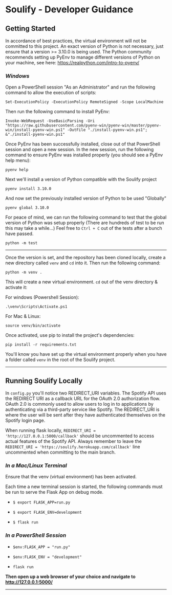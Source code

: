 # Soulify - Developer Guidance


## Getting Started

In accordance of best practices, the virtual environment will not be committed to 
this project. An exact version of Python is not necessary, just ensure that a 
version >= 3.10.0 is being used. The Python community recommends setting up 
PyEnv to manage different versions of Python on your machine, see here: 
https://realpython.com/intro-to-pyenv/

### _Windows_

Open a PowerShell session "As an Administrator" and run the following command to allow the execution of scripts:
```
Set-ExecutionPolicy -ExecutionPolicy RemoteSigned -Scope LocalMachine
```

Then run the following command to install PyEnv:
```
Invoke-WebRequest -UseBasicParsing -Uri "https://raw.githubusercontent.com/pyenv-win/pyenv-win/master/pyenv-win/install-pyenv-win.ps1" -OutFile "./install-pyenv-win.ps1"; &"./install-pyenv-win.ps1"
```

Once PyEnv has been successfully installed, close out of that PowerShell session and open a new session. In the new session, run the following command to ensure PyEnv was installed properly (you should see a PyEnv help menu):
```
pyenv help
```

Next we'll install a version of Python compatible with the Soulify project
```
pyenv install 3.10.0
```

And now set the previously installed version of Python to be used "Globally"
```
pyenv global 3.10.0
```

For peace of mind, we can run the following command to test that the global version of Python was setup properly (There are hundreds of test to be run this may take a while...) Feel free to `Ctrl + C` out of the tests after a bunch have passed.
```
python -m test
```

---

Once the version is set, and the repository has been cloned locally, create a new directory called `venv` and `cd` into it. Then run the following command:

```
python -m venv .
```

This will create a new virtual environment. `cd` out of the venv directory & activate it:

For windows (Powershell Session):

```
.\venv\Scripts\Activate.ps1
```

For Mac & Linux:

```
source venv/bin/activate
```

Once activated, use pip to install the project's dependencies:

```
pip install -r requirements.txt
```

You'll know you have set up the virtual environment properly when you have a folder called
`venv` in the root of the Soulify project.

---

## Running Soulify Locally

In `config.py` you'll notice two REDIRECT_URI variables. The Spotify API uses the REDIRECT URI as a callback URL for the OAuth 2.0 
authorization flow. OAuth 2.0 is commonly used to allow users to log in to applications by authenticating via 
a third-party service like Spotify. The REDIRECT_URI is where the user will be sent after they have authenticated themselves on the Spotify login page.

When running flask locally, `REDIRECT_URI = 'http://127.0.0.1:5000/callback'` should be uncommented to access actual features of the 
Spotify API. Always remember to leave the `REDIRECT_URI = 'https://soulify.herokuapp.com/callback'` line uncommented when
committing to the main branch.

### _In a Mac/Linux Terminal_

Ensure that the venv (virtual environment) has been activated.

Each time a new terminal session is started, the following commands must be run to serve the Flask App on debug mode. 
- `$ export FLASK_APP=run.py`

- `$ export FLASK_ENV=development`

- `$ flask run`


### _In a PowerShell Session_

- `$env:FLASK_APP = "run.py"`

- `$env:FLASK_ENV = "development"`

- `flask run`

**Then open up a web browser of your choice and navigate to http://127.0.0.1:5000/**

---
